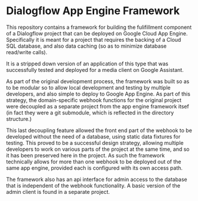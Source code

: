 # Dialogflow App Engine Framework

This repository contains a framework for building the fulifillment component of a Dialogflow project that can be deployed on Google Cloud App Engine. Specifically it is meant for a project that requires the backing of a Cloud SQL database, and also data caching (so as to minimize database read/write calls).

It is a stripped down version of an application of this type that was successfully tested and deployed for a media client on Google Assistant. 

As part of the original development process, the framework was built so as to be modular so to allow local development and testing by multiple developers, and also simple to deploy to Google App Engine. As part of this strategy, the domain-specific webhook functions for the original project were decoupled as a separate project from the app engine framework itsef (in fact they were a git submodule, which is reflected in the directory structure.)

This last decoupling feature allowed the front end part of the webhook to be developed without the need of a database, using static data fixtures for testing. This proved to be a successful design strategy, allowing multiple developers to work on various parts of the project at the same time, and so it has been preserved here in the project. As such the framework technically allows for more than one webhook to be deployed out of the same app engine, provided each is configured with its own access path.

The framework also has an api interface for admin access to the database that is independent of the webhook functionality. A basic version of the admin client is found in a separate project.

